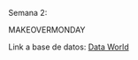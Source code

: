 Semana 2: 

MAKEOVERMONDAY

Link a base de datos: [Data World](]https://download.data.world/s/amkf7cy2sua4ptlt4svam33ywnt4h7)

